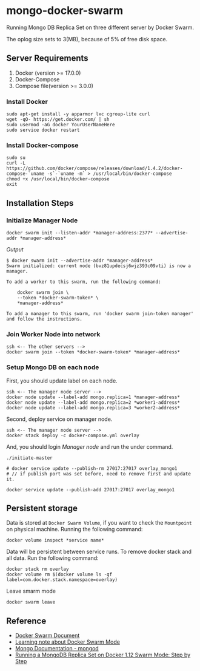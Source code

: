 # mongo-docker-swarm

Running Mongo DB Replica Set on three different server by Docker Swarm.

The oplog size sets to 3(MB), because of 5% of free disk space.

## Server Requirements

1. Docker (version >= 17.0.0)
1. Docker-Compose
1. Compose file(version >= 3.0.0)

### Install Docker

    sudo apt-get install -y apparmor lxc cgroup-lite curl
    wget -qO- https://get.docker.com/ | sh
    sudo usermod -aG docker YourUserNameHere
    sudo service docker restart

### Install Docker-compose

    sudo su
    curl -L https://github.com/docker/compose/releases/download/1.4.2/docker-compose-`uname -s`-`uname -m` > /usr/local/bin/docker-compose
    chmod +x /usr/local/bin/docker-compose
    exit

## Installation Steps

### Initialize Manager Node

    docker swarm init --listen-addr *manager-address:2377* --advertise-addr *manager-address*

*Output*

    $ docker swarm init --advertise-addr *manager-address*
    Swarm initialized: current node (bvz81updecsj6wjz393c09vti) is now a manager.

    To add a worker to this swarm, run the following command:

        docker swarm join \
        --token *docker-swarm-token* \
        *manager-address*

    To add a manager to this swarm, run 'docker swarm join-token manager' and follow the instructions.

### Join Worker Node into network

    ssh <-- The other servers -->
    docker swarm join --token *docker-swarm-token* *manager-address*

### Setup Mongo DB on each node

First, you should update label on each node.

    ssh <-- The manager node server -->
    docker node update --label-add mongo.replica=1 *manager-address*
    docker node update --label-add mongo.replica=2 *worker1-address*
    docker node update --label-add mongo.replica=3 *worker2-address*

Second, deploy service on manager node.

    ssh <-- The manager node server -->
    docker stack deploy -c docker-compose.yml overlay

And, you should login *Manager node* and run the under command.

    ./initiate-master

    # docker service update --publish-rm 27017:27017 overlay_mongo1
    # // if publish port was set before, need to remove first and update it.

    docker service update --publish-add 27017:27017 overlay_mongo1

## Persistent storage

Data is stored at `Docker Swarm Volume`, if you want to check the `Mountpoint` on physical machine. Running the following command:

    docker volume inspect *service name*

Data will be persistent between service runs. To remove docker stack and all data. Run the following command:

    docker stack rm overlay
    docker volume rm $(docker volume ls -qf label=com.docker.stack.namespace=overlay)

Leave smarm mode

    docker swarm leave

## Reference

- [Docker Swarm Document](https://docs.docker.com/engine/reference/commandline/swarm_init)
- [Learning note about Docker Swarm Mode](http://www.evanlin.com/til-2016-07-13/)
- [Mongo Documentation - mongod](https://docs.mongodb.com/manual/reference/program/mongod/)
- [Running a MongoDB Replica Set on Docker 1.12 Swarm Mode: Step by Step](https://medium.com/@kalahari/running-a-mongodb-replica-set-on-docker-1-12-swarm-mode-step-by-step-a5f3ba07d06e)
